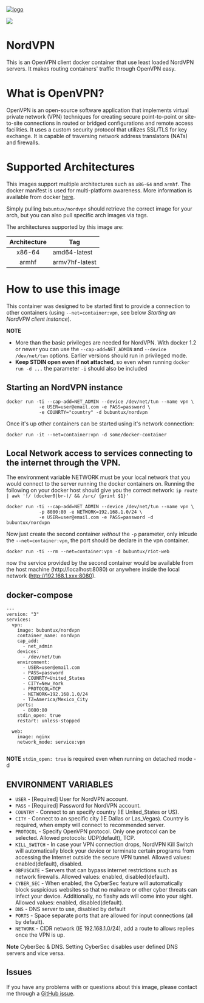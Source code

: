 [![logo](https://github.com/bubuntux/nordvpn/raw/master/NordVpn_logo.png)](https://nordvpn.com/)

[![](https://images.microbadger.com/badges/image/bubuntux/nordvpn.svg)](https://microbadger.com/images/bubuntux/nordvpn)

# NordVPN

This is an OpenVPN client docker container that use least loaded NordVPN servers. It makes routing containers' traffic through OpenVPN easy.

# What is OpenVPN?

OpenVPN is an open-source software application that implements virtual private network (VPN) techniques for creating secure point-to-point or site-to-site connections in routed or bridged configurations and remote access facilities. It uses a custom security protocol that utilizes SSL/TLS for key exchange. It is capable of traversing network address translators (NATs) and firewalls.

# Supported Architectures

This images support multiple architectures such as `x86-64` and `armhf`. The docker manifest is used for multi-platform awareness. More information is available from docker [here](https://github.com/docker/distribution/blob/master/docs/spec/manifest-v2-2.md#manifest-list). 

Simply pulling `bubuntux/nordvpn` should retrieve the correct image for your arch, but you can also pull specific arch images via tags.

The architectures supported by this image are:

| Architecture | Tag |
| :----: | --- |
| x86-64 | amd64-latest |
| armhf | armv7hf-latest |

# How to use this image

This container was designed to be started first to provide a connection to other containers (using `--net=container:vpn`, see below *Starting an NordVPN client instance*).

**NOTE**
- More than the basic privileges are needed for NordVPN. With docker 1.2 or newer you can use the `--cap-add=NET_ADMIN` and `--device /dev/net/tun` options. Earlier versions should run in privileged mode.
- **Keep STDIN open even if not attached**, so even when running `docker run -d ...` the parameter `-i` should also be included

## Starting an NordVPN instance

    docker run -ti --cap-add=NET_ADMIN --device /dev/net/tun --name vpn \
                -e USER=user@email.com -e PASS=password \ 
                -e COUNRTY="country" -d bubuntux/nordvpn

Once it's up other containers can be started using it's network connection:

    docker run -it --net=container:vpn -d some/docker-container

## Local Network access to services connecting to the internet through the VPN.

The environment variable NETWORK must be your local network that you would connect to the server running the docker containers on. Running the following on your docker host should give you the correct network: `ip route | awk '!/ (docker0|br-)/ && /src/ {print $1}'`

    docker run -ti --cap-add=NET_ADMIN --device /dev/net/tun --name vpn \
                -p 8080:80 -e NETWORK=192.168.1.0/24 \ 
                -e USER=user@email.com -e PASS=password -d bubuntux/nordvpn                

Now just create the second container _without_ the `-p` parameter, only inlcude the `--net=container:vpn`, the port should be declare in the vpn container.

    docker run -ti --rm --net=container:vpn -d bubuntux/riot-web

now the service provided by the second container would be available from the host machine (http://localhost:8080) or anywhere inside the local network (http://192.168.1.xxx:8080).

## docker-compose

```
---
version: "3"
services:
  vpn:
    image: bubuntux/nordvpn
    container_name: nordvpn
    cap_add:
      - net_admin
    devices:
      - /dev/net/tun
    environment:
      - USER=user@email.com
      - PASS=password
      - COUNRTY=United_States
      - CITY=New_York
      - PROTOCOL=TCP
      - NETWORK=192.168.1.0/24
      - TZ=America/Mexico_City
    ports:
      - 8080:80
    stdin_open: true
    restart: unless-stopped
  
  web:
    image: nginx
    network_mode: service:vpn
   
```
**NOTE**
 `stdin_open: true` is required even when running on detached mode -d

## ENVIRONMENT VARIABLES

* `USER`        - [Required] User for NordVPN account.
* `PASS`        - [Required] Password for NordVPN account.
* `COUNTRY`     - Connect to an specify country (IE United_States or US). 
* `CITY`        - Connect to an specific city (IE Dallas or Las_Vegas). Country is required, when empty will connect to recommended server.
* `PROTOCOL`    - Specify OpenVPN protocol. Only one protocol can be selected. Allowed protocols: UDP(default), TCP.
* `KILL_SWITCH` - In case your VPN connection drops, NordVPN Kill Switch will automatically block your device or terminate certain programs from accessing the Internet outside the secure VPN tunnel. Allowed values: enabled(default), disabled.
* `OBFUSCATE`   - Servers that can bypass internet restrictions such as network firewalls. Allowed values: enabled, disabled(default).
* `CYBER_SEC`   - When enabled, the CyberSec feature will automatically block suspicious websites so that no malware or other cyber threats can infect your device. Additionally, no flashy ads will come into your sight. Allowed values: enabled, disabled(default).
* `DNS`         - DNS server to use, disabled by default
* `PORTS`       - Space separate ports that are allowed for input connections (all by default).
* `NETWORK`     - CIDR network (IE 192.168.1.0/24), add a route to allows replies once the VPN is up.

**Note** CyberSec & DNS. Setting CyberSec disables user defined DNS servers and vice versa.

## Issues

If you have any problems with or questions about this image, please contact me through a [GitHub issue](https://github.com/bubuntux/nordvpn/issues).
